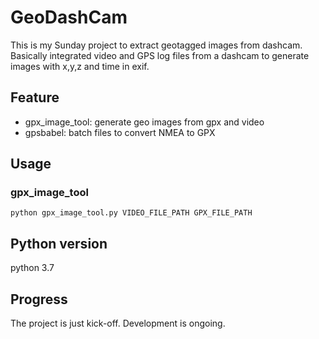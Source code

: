 # GeoDashCam

This is my Sunday project to extract geotagged images from dashcam. Basically integrated video and GPS log files from a dashcam to generate images with x,y,z and time in exif.

## Feature

- gpx_image_tool: generate geo images from gpx and video
- gpsbabel: batch files to convert NMEA to GPX

## Usage

### gpx_image_tool
```
python gpx_image_tool.py VIDEO_FILE_PATH GPX_FILE_PATH
```

## Python version

python 3.7

## Progress

The project is just kick-off. Development is ongoing.

